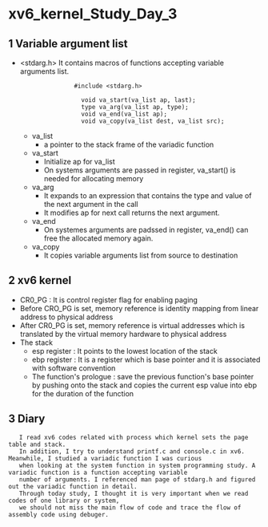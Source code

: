 # xv6_kernel_Study_Day_3

## 1 Variable argument list

   - <stdarg.h>
        It contains macros of functions accepting variable arguments list.
                  
                        #include <stdarg.h>

                          void va_start(va_list ap, last);
                          type va_arg(va_list ap, type);
                          void va_end(va_list ap);
                          void va_copy(va_list dest, va_list src);
                          
        * va_list 
           + a pointer to the stack frame of the variadic function
        * va_start
          +  Initialize ap for va_list
          +  On systems arguments are passed in register, va_start() is needed for allocating memory
        * va_arg
          + It expands to an expression that contains the type and value of the next argument in the call
          + It modifies ap for next call returns the next argument.
        * va_end 
          + On systemes arguments are padssed in register, va_end() can free the allocated memory again.
        * va_copy
          + It copies variable arguments list from source to destination
        
        
## 2 xv6 kernel

   - CR0_PG : It is control register flag for enabling paging
   - Before CRO_PG is set, memory reference is identity mapping from linear address to physical address 
   - After CR0_PG is set, memory reference is virtual addresses 
       which is translated by the virtual memory hardware to physical address
   - The stack 
      * esp register : It points to the lowest location of the stack
      * ebp register : It is a register which is base pointer and it is associated with software convention
      * The function's prologue : save the previous function's base pointer by pushing onto the stack 
        and copies the current esp value into ebp for the duration of the function

      
## 3 Diary

       I read xv6 codes related with process which kernel sets the page table and stack. 
       In addition, I try to understand printf.c and console.c in xv6. Meanwhile, I studied a variadic function I was curious 
       when looking at the system function in system programming study. A variadic function is a function accepting variable 
       number of arguments. I referenced man page of stdarg.h and figured out the variadic function in detail.
       Through today study, I thought it is very important when we read codes of one library or system, 
       we should not miss the main flow of code and trace the flow of assembly code using debuger.
       

